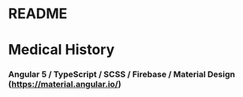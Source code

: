 # README #

# Medical History
### Angular 5 / TypeScript / SCSS / Firebase / Material Design (https://material.angular.io/) 
